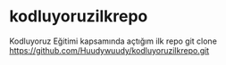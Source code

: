 # kodluyoruzilkrepo
Kodluyoruz Eğitimi kapsamında açtığım ilk repo
git clone https://github.com/Huudywuudy/kodluyoruzilkrepo.git